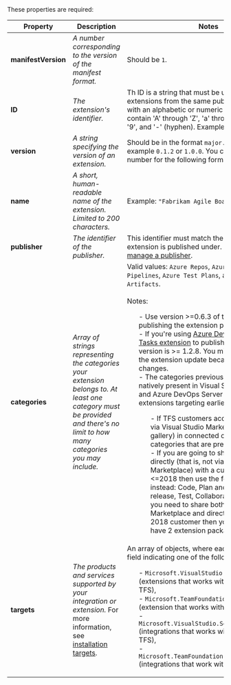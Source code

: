 <a id="core" />
These properties are required:

| Property | Description | Notes |
|---------------------|-------------|-------|
| **manifestVersion** | *A number corresponding to the version of the manifest format.*  | Should be `1`. |
| **ID** | *The extension's identifier.* | Th ID is a string that must be unique among extensions from the same publisher. It must start with an alphabetic or numeric character and contain 'A' through 'Z', 'a' through 'z', '0' through '9', and '-' (hyphen). Example: `sample-extension`. |
| **version** | *A string specifying the version of an extension.* | Should be in the format `major.minor.patch`, for example `0.1.2` or `1.0.0`. You can also add a fourth number for the following format: `0.1.2.3`|
| **name** | *A short, human-readable name of the extension. Limited to 200 characters.* | Example: `"Fabrikam Agile Board Extension"`. |
| **publisher** | *The identifier of the publisher.* | This identifier must match the identifier the extension is published under. See [Create and manage a publisher](../publish/overview.md). |
| **categories** | *Array of strings representing the categories your extension belongs to. At least one category must be provided and there's no limit to how many categories you may include.* | Valid values: `Azure Repos`, `Azure Boards`, `Azure Pipelines`, `Azure Test Plans`, and `Azure Artifacts`.<br/><br/>Notes:<ul>- Use version >=0.6.3 of the tfx-cli if you're publishing the extension programmatically. </br>- If you're using [Azure DevOps Extension Tasks extension](https://marketplace.visualstudio.com/items?itemName=ms-devlabs.vsts-developer-tools-build-tasks) to publish, ensure that its version is >= 1.2.8. You might have to approve the extension update because of recent scope changes.</br>- The categories previously mentioned are natively present in Visual Studio Marketplace and Azure DevOps Server 2019 & above. For extensions targeting earlier versions of TFS:<ul>-  If TFS customers acquire your extension via Visual Studio Marketplace (not local gallery) in connected context, then use the categories that are previously stated. </br>-  If you are going to share the extension directly (that is, not via the Visual Studio Marketplace) with a customer using TFS <=2018 then use the following categories instead: Code, Plan and track, Build and release, Test, Collaborate, and Integrate. If you need to share both via Visual Studio Marketplace and directly with a TFS <= 2018 customer then you would need to have 2 extension packages.</br></ul></ul>|
| **targets** | *The products and services supported by your integration or extension.* For more information, see [installation targets](../develop/manifest.md#installation-targets). | An array of objects, where each object has an `id` field indicating one of the following: <ul>- `Microsoft.VisualStudio.Services` (extensions that works with Azure DevOps or TFS),</br>-  `Microsoft.TeamFoundation.Server` (extension that works with TFS),</br>-  `Microsoft.VisualStudio.Services.Integration` (integrations that works with Azure DevOps or TFS), </br>- `Microsoft.TeamFoundation.Server.Integration` (integrations that work with TFS)</br></ul> |